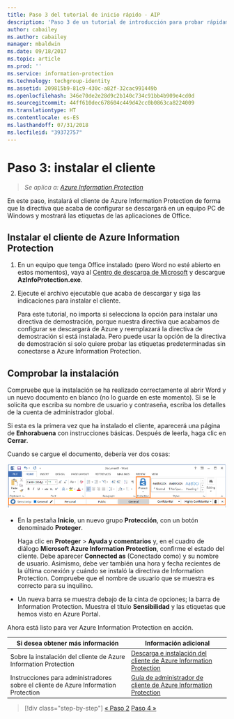 ```yaml
---
title: Paso 3 del tutorial de inicio rápido - AIP
description: 'Paso 3 de un tutorial de introducción para probar rápidamente Azure Information Protection: instalación del cliente.'
author: cabailey
ms.author: cabailey
manager: mbaldwin
ms.date: 09/18/2017
ms.topic: article
ms.prod: ''
ms.service: information-protection
ms.technology: techgroup-identity
ms.assetid: 209815b9-81c9-430c-a82f-32cac991449b
ms.openlocfilehash: 346e70de2e28d9c2b140c734c91bb4b909e4cd0d
ms.sourcegitcommit: 44ff610dec678604c449d42cc0b0863ca8224009
ms.translationtype: HT
ms.contentlocale: es-ES
ms.lasthandoff: 07/31/2018
ms.locfileid: "39372757"
---
```

# <a name="step-3-install-the-client"></a>Paso 3: instalar el cliente

>*Se aplica a: [Azure Information Protection](https://azure.microsoft.com/pricing/details/information-protection)*

En este paso, instalará el cliente de Azure Information Protection de forma que la directiva que acaba de configurar se descargará en un equipo PC de Windows y mostrará las etiquetas de las aplicaciones de Office.


## <a name="install-the-azure-information-protection-client"></a>Instalar el cliente de Azure Information Protection

1. En un equipo que tenga Office instalado (pero Word no esté abierto en estos momentos), vaya al [Centro de descarga de Microsoft](https://www.microsoft.com/en-us/download/details.aspx?id=53018) y descargue **AzInfoProtection.exe**.
    
2. Ejecute el archivo ejecutable que acaba de descargar y siga las indicaciones para instalar el cliente.
    
    Para este tutorial, no importa si selecciona la opción para instalar una directiva de demostración, porque nuestra directiva que acabamos de configurar se descargará de Azure y reemplazará la directiva de demostración si está instalada. Pero puede usar la opción de la directiva de demostración si solo quiere probar las etiquetas predeterminadas sin conectarse a Azure Information Protection. 

## <a name="verify-the-installation"></a>Comprobar la instalación

Compruebe que la instalación se ha realizado correctamente al abrir Word y un nuevo documento en blanco (no lo guarde en este momento). Si se le solicita que escriba su nombre de usuario y contraseña, escriba los detalles de la cuenta de administrador global. 

Si esta es la primera vez que ha instalado el cliente, aparecerá una página de **Enhorabuena** con instrucciones básicas. Después de leerla, haga clic en **Cerrar**.

Cuando se cargue el documento, debería ver dos cosas:

![Paso 3 del tutorial de inicio rápido de Azure Information Protection: se ha instalado el cliente](../media/word2016-calloutsv2.png)

- En la pestaña **Inicio**, un nuevo grupo **Protección**, con un botón denominado **Proteger**.
    
    Haga clic en **Proteger** > **Ayuda y comentarios** y, en el cuadro de diálogo **Microsoft Azure Information Protection**, confirme el estado del cliente. Debe aparecer **Connected as** (Conectado como) y su nombre de usuario. Asimismo, debe ver también una hora y fecha recientes de la última conexión y cuándo se instaló la directiva de Information Protection. Compruebe que el nombre de usuario que se muestra es correcto para su inquilino.

- Un nueva barra se muestra debajo de la cinta de opciones; la barra de Information Protection. Muestra el título **Sensibilidad** y las etiquetas que hemos visto en Azure Portal. 

Ahora está listo para ver Azure Information Protection en acción.

|Si desea obtener más información|Información adicional|
|--------------------------------|--------------------------|
|Sobre la instalación del cliente de Azure Information Protection|[Descarga e instalación del cliente de Azure Information Protection](../rms-client/install-client-app.md)|
|Instrucciones para administradores sobre el cliente de Azure Information Protection|[Guía de administrador de cliente de Azure Information Protection](../rms-client/client-admin-guide.md)|


>[!div class="step-by-step"]
[&#171; Paso 2](infoprotect-tutorial-step2.md)
[Paso 4 &#187;](infoprotect-tutorial-step4.md)
